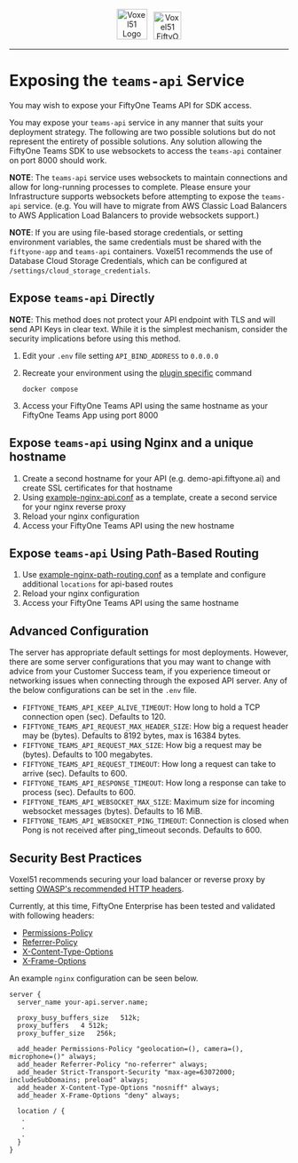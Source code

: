 <!-- markdownlint-disable no-inline-html line-length -->
<!-- markdownlint-disable-next-line first-line-heading -->
<div align="center">
<p align="center">

<img alt="Voxel51 Logo" src="https://user-images.githubusercontent.com/25985824/106288517-2422e000-6216-11eb-871d-26ad2e7b1e59.png" height="55px"> &nbsp;
<img alt="Voxel51 FiftyOne" src="https://user-images.githubusercontent.com/25985824/106288518-24bb7680-6216-11eb-8f10-60052c519586.png" height="50px">

</p>
</div>
<!-- markdownlint-enable no-inline-html line-length -->

---

# Exposing the `teams-api` Service

You may wish to expose your FiftyOne Teams API for SDK access.

You may expose your `teams-api` service in any
manner that suits your deployment strategy.
The following are two possible solutions but
do not represent the entirety of possible solutions.
Any solution allowing the FiftyOne Teams SDK to use websockets
to access the `teams-api` container on port 8000 should work.

**NOTE**: The `teams-api` service uses websockets to maintain connections
and allow for long-running processes to complete.
Please ensure your Infrastructure supports websockets
before attempting to expose the `teams-api` service.
(e.g. You will have to migrate from AWS Classic Load Balancers
to AWS Application Load Balancers to provide websockets support.)

**NOTE**: If you are using file-based storage credentials,
or setting environment variables, the same credentials must
be shared with the `fiftyone-app` and `teams-api` containers.
Voxel51 recommends the use of Database Cloud Storage Credentials,
which can be configured at `/settings/cloud_storage_credentials`.

## Expose `teams-api` Directly

**NOTE**: This method does not protect your API
endpoint with TLS and will send API Keys in clear text.
While it is the simplest mechanism, consider the
security implications before using this method.

1. Edit your `.env` file setting `API_BIND_ADDRESS` to `0.0.0.0`
1. Recreate your environment using the
   [plugin specific](./configuring-plugins.md)
   command

   ```shell
   docker compose
   ```

1. Access your FiftyOne Teams API using the same hostname
   as your FiftyOne Teams App using port 8000

## Expose `teams-api` using Nginx and a unique hostname

1. Create a second hostname for your API (e.g. demo-api.fiftyone.ai)
   and create SSL certificates for that hostname
1. Using
   [example-nginx-api.conf](../example-nginx-api.conf)
   as a template, create a second service for your nginx reverse proxy
1. Reload your nginx configuration
1. Access your FiftyOne Teams API using the new hostname

## Expose `teams-api` Using Path-Based Routing

1. Use
   [example-nginx-path-routing.conf](../example-nginx-path-routing.conf)
   as a template and configure additional `locations` for api-based routes
1. Reload your nginx configuration
1. Access your FiftyOne Teams API using the same hostname

## Advanced Configuration

The server has appropriate default settings for most deployments.
However, there are some server configurations that you may want to
change with advice from your Customer Success team, if you experience
timeout or networking issues when connecting through the exposed API server.
Any of the below configurations can be set in the `.env` file.

- `FIFTYONE_TEAMS_API_KEEP_ALIVE_TIMEOUT`: How long to hold a TCP connection
open (sec). Defaults to 120.
- `FIFTYONE_TEAMS_API_REQUEST_MAX_HEADER_SIZE`: How big a request header may be
(bytes). Defaults to 8192 bytes, max is 16384 bytes.
- `FIFTYONE_TEAMS_API_REQUEST_MAX_SIZE`: How big a request may be (bytes).
Defaults to 100 megabytes.
- `FIFTYONE_TEAMS_API_REQUEST_TIMEOUT`: How long a request can take to arrive
(sec). Defaults to 600.
- `FIFTYONE_TEAMS_API_RESPONSE_TIMEOUT`: How long a response can take to process
(sec). Defaults to 600.
- `FIFTYONE_TEAMS_API_WEBSOCKET_MAX_SIZE`: Maximum size for incoming websocket
messages (bytes). Defaults to 16 MiB.
- `FIFTYONE_TEAMS_API_WEBSOCKET_PING_TIMEOUT`: Connection is closed when Pong
is not received after ping_timeout seconds. Defaults to 600.

## Security Best Practices

Voxel51 recommends securing your load balancer or reverse proxy by setting
[OWASP's recommended HTTP headers][owasp-org-http-headers].

Currently, at this time, FiftyOne Enterprise has been tested and validated
with following headers:

- [Permissions-Policy][owasp-org-permissions-policy]
- [Referrer-Policy][owasp-org-referrer-policy]
- [X-Content-Type-Options][owasp-org-x-content-type-opts]
- [X-Frame-Options][owasp-org-x-frame-opts]

An example `nginx` configuration can be seen below.

```nginx
server {
  server_name your-api.server.name;

  proxy_busy_buffers_size   512k;
  proxy_buffers   4 512k;
  proxy_buffer_size   256k;

  add_header Permissions-Policy "geolocation=(), camera=(), microphone=()" always;
  add_header Referrer-Policy "no-referrer" always;
  add_header Strict-Transport-Security "max-age=63072000; includeSubDomains; preload" always;
  add_header X-Content-Type-Options "nosniff" always;
  add_header X-Frame-Options "deny" always;

  location / {
   .
   .
   .
  }
}
```

<!-- Reference Links -->
[owasp-org-http-headers]: https://cheatsheetseries.owasp.org/cheatsheets/HTTP_Headers_Cheat_Sheet.html
[owasp-org-referrer-policy]: https://cheatsheetseries.owasp.org/cheatsheets/HTTP_Headers_Cheat_Sheet.html#referrer-policy
[owasp-org-permissions-policy]: https://cheatsheetseries.owasp.org/cheatsheets/HTTP_Headers_Cheat_Sheet.html#permissions-policy-formerly-feature-policy
[owasp-org-x-content-type-opts]: https://cheatsheetseries.owasp.org/cheatsheets/HTTP_Headers_Cheat_Sheet.html#x-content-type-options
[owasp-org-x-frame-opts]: https://cheatsheetseries.owasp.org/cheatsheets/HTTP_Headers_Cheat_Sheet.html#x-frame-options

